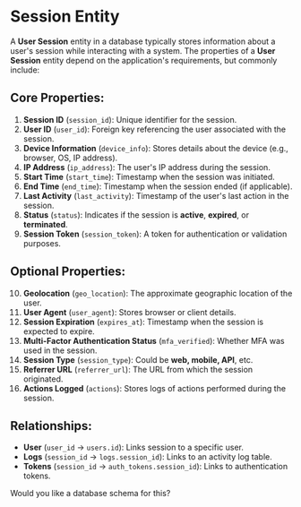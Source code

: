 # Session Entity

A **User Session** entity in a database typically stores information about a user's session while interacting with a system. The properties of a **User Session** entity depend on the application's requirements, but commonly include:

## **Core Properties:**

1. **Session ID** (`session_id`): Unique identifier for the session.
2. **User ID** (`user_id`): Foreign key referencing the user associated with the session.
3. **Device Information** (`device_info`): Stores details about the device (e.g., browser, OS, IP address).
4. **IP Address** (`ip_address`): The user's IP address during the session.
5. **Start Time** (`start_time`): Timestamp when the session was initiated.
6. **End Time** (`end_time`): Timestamp when the session ended (if applicable).
7. **Last Activity** (`last_activity`): Timestamp of the user's last action in the session.
8. **Status** (`status`): Indicates if the session is **active**, **expired**, or **terminated**.
9. **Session Token** (`session_token`): A token for authentication or validation purposes.

## **Optional Properties:**

10. **Geolocation** (`geo_location`): The approximate geographic location of the user.
11. **User Agent** (`user_agent`): Stores browser or client details.
12. **Session Expiration** (`expires_at`): Timestamp when the session is expected to expire.
13. **Multi-Factor Authentication Status** (`mfa_verified`): Whether MFA was used in the session.
14. **Session Type** (`session_type`): Could be **web, mobile, API**, etc.
15. **Referrer URL** (`referrer_url`): The URL from which the session originated.
16. **Actions Logged** (`actions`): Stores logs of actions performed during the session.

## **Relationships:**

- **User** (`user_id` → `users.id`): Links session to a specific user.
- **Logs** (`session_id` → `logs.session_id`): Links to an activity log table.
- **Tokens** (`session_id` → `auth_tokens.session_id`): Links to authentication tokens.

Would you like a database schema for this?
